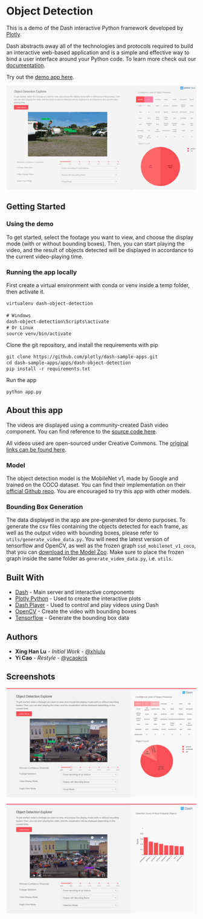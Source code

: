 # Object Detection

This is a demo of the Dash interactive Python framework developed by [Plotly](https://plot.ly/).

Dash abstracts away all of the technologies and protocols required to build an interactive web-based application and is a simple and effective way to bind a user interface around your Python code. To learn more check out our [documentation](https://plot.ly/dash).

Try out the [demo app here](https://dash-gallery.plotly.host/dash-object-detection/).

![Animated1](screenshots/dash-object-detection-demo.gif)

## Getting Started

### Using the demo

To get started, select the footage you want to view, and choose the display mode (with or without bounding boxes). Then, you can start playing the video, and the result of objects detected will be displayed in accordance to the current video-playing time.

### Running the app locally

First create a virtual environment with conda or venv inside a temp folder, then activate it.

```
virtualenv dash-object-detection

# Windows
dash-object-detection\Scripts\activate
# Or Linux
source venv/bin/activate
```

Clone the git repository, and install the requirements with pip

```
git clone https://github.com/plotly/dash-sample-apps.git
cd dash-sample-apps/apps/dash-object-detection
pip install -r requirements.txt
```

Run the app

```
python app.py
```

## About this app

The videos are displayed using a community-created Dash video component. You can find reference to the [source code here](https://github.com/plotly/dash-player).

All videos used are open-sourced under Creative Commons. The [original links can be found here](data/original_footage.md).

### Model

The object detection model is the MobileNet v1, made by Google and trained on the COCO dataset. You can find their implementation on their [official Github repo](https://github.com/tensorflow/models/blob/master/research/slim/nets/mobilenet_v1.md). You are encouraged to try this app with other models.

### Bounding Box Generation

The data displayed in the app are pre-generated for demo purposes. To generate the csv files containing the objects detected for each frame, as well as the output video with bounding boxes, please refer to `utils/generate_video_data.py`. You will need the latest version of tensorflow and OpenCV, as well as the frozen graph `ssd_mobilenet_v1_coco`, that you can [download in the Model Zoo](https://github.com/tensorflow/models/blob/master/research/object_detection/g3doc/detection_model_zoo.md). Make sure to place the frozen graph inside the same folder as `generate_video_data.py`, i.e. `utils`.

## Built With

- [Dash](https://dash.plot.ly/) - Main server and interactive components
- [Plotly Python](https://plot.ly/python/) - Used to create the interactive plots
- [Dash Player](https://github.com/plotly/dash-player) - Used to control and play videos using Dash
- [OpenCV](https://docs.opencv.org/) - Create the video with bounding boxes
- [Tensorflow](https://www.tensorflow.org/api_docs/) - Generate the bounding box data

## Authors

- **Xing Han Lu** - _Initial Work_ - [@xhlulu](https://github.com/xhlulu)
- **Yi Cao** - _Restyle_ - [@ycaokris](https://github.com/ycaokris)

## Screenshots

![Screenshot1](screenshots/object-visual-mode.png)

![Screenshot2](screenshots/object-detection-mode.png)


